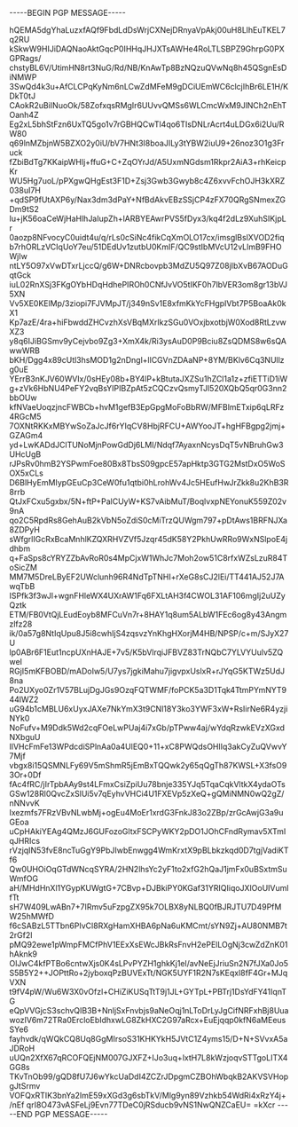 -----BEGIN PGP MESSAGE-----

hQEMA5dgYhaLuzxfAQf9FbdLdDsWrjCXNejDRnyaVpAkj00uH8LlhEuTKEL7q2RU
kSkwW9HIJiDAQNaoAktGqcP0IHHqJHJXTsAWHe4RoLTLSBPZ9GhrpG0PXGPRags/
chstyBL6V/UtimHN8rt3NuG/Rd/NB/KnAwTp8BzNQzuQVwNq8h45QSgnEsDiNMWP
3SwQd4k3u+AfCLCPqKyNm6nLCwZdMFeM9gDCiUEmWC6clcjIhBr6LE1H/KDkT0tJ
CAokR2uBiINuoOk/58ZofxqsRMgIr6UUvvQMSs6WLCmcWxM9JlNCh2nEhTOanh4Z
Eg2xL5bhStFzn6UxTQ5go1v7rGBHQCwTl4qo6TIsDNLrAcrt4uLDGx6i2Uu/RW80
q69lnMZbjnW5BZXO2y0iU/bV7HNt3I8boaJILy3tYBW2iuU9+26noz3O1g3Fruck
fZbiBdTg7KKaipWHlj+ffuG+C+ZqOYrJd/A5UxmNGdsm1Rkpr2AiA3+rhKeicpKr
WU5Hg7uoL/pPXgwQHgEst3F1D+Zsj3Gwb3Gwyb8c4Z6xvvFchOJH3kXRZ038uI7H
+qdSP9fUtAXP6y/Nax3dm3dPaY+NfBdAkvEBzSSjCP4zFX70QRgSNmexZGDm9tS2
Iu+jK56oaCeWjHaHlhJaIupZh+lARBYEAwrPVS5fDyx3/kq4f2dLz9XuhSIKjpLr
0aozp8NFvocyC0uidt4u/q/rLs0cSiNc4fikCqXmOLO17cx/imsglBslXVOD2fiq
b7rhORLzVCIqUoY7eu/51DEdUv1zutbU0KmIF/QC9stIbMVcU12vLlmB9FHOWjIw
ntLY5O97xVwDTxrLjccQ/g6W+DNRcbovpb3MdZU5Q97Z08jIbXvB67AODuGqtGck
iuL02RnXSj3FKgOYbHDqHdhePIROh0CNfJvVO5tIKF0h7lbVER3om8gr13bVJ5XN
Vv5XE0KElMp/3ziopi7FJVMpJT/j349nSv1E8xfmKkYcFHgpIVbt7P5BoaAk0kX1
Kp7azE/4ra+hiFbwddZHCvzhXsVBqMXrIkzSGu0VOxjbxotbjW0Xod8RtLzvwXZ3
y8q6IJiBGSmv9yCejvbo9Zg3+XmX4k/Ri3ysAuD0P9Bciu8ZsQDMS8w6sQAwwWRB
bKH/Dgg4x89cUtl3hsMOD1g2nDngl+llCGVnZDAaNP+8YM/BKlv6Cq3NUllzg0uE
YErrB3nKJV60WVIx/0sHEy08b+BY4lP+kBtutaJXZSu1hZCl1a1z+zfiETTiD1iW
g+zVk6HbNU4PeFY2vqBsYIPIBZpAt5zCQCzvQsmyTJl520XQbQ5qr0G3nn2bbOUw
kfNVaeUoqzjncFWBCb+hvM1gefB3EpGpgMoFoBbRW/MFBlmETxip6qLRFz4RGcM5
7OXNtRKKxMBYwSoZaJcJf6rYIqCV8HbjRFCU+AWYooJT+hgHFBgpg2jmj+GZAGm4
yd+LwKADdJClTUNoMjnPowGdDj6LMI/Ndqf7AyaxnNcysDqT5vNBruhGw3UHcUgB
rJPsRv0hmB2YSPwmFoe80Bx8TbsS09gpcE57apHktp3GTG2MstDxO5WoSOX5xCLs
D6BlHyEmMIypGEuCp3CeW0fu1qtbi0hLrohWv4Jc5HEufHwJrZkk8u2KhB3R8rrb
QtJxFCxu5gxbx/5N+ftP+PalCUyW+KS7vAibMuT/BoqlvxpNEYonuK559Z02v9nA
qo2C5RpdRs8GehAuB2kVbN5oZdiS0cMiTrzQUWgm797+pDtAws1BRFNJXa8ZDPyH
sWfgrlIGcRxBcaMnhlKZQXRHVZVf5Jzqr45dK58Y2PkhUwRRo9WxNSlpoE4jdhbm
q+FaSps8cYRYZZbAvRoR0s4MpCjxW1WhJc7Moh2ow51C8rfxWZsLzuR84ToSicZM
MM7M5DreLByEF2UWclunh96R4NdTpTNHI+rXeG8sCJ2lEi/TT441AJ52J7AwqTbB
ISPfk3f3wJl+wgnFHleWX4UXrAW1Fq6FXLtAH3f4CWOL31AF106mgIj2uUZyQztk
ETM/FB0VtQjLEudEoyb8MFCuVn7r+8HAY1q8um5ALbW1FEc6og8y43Angmzlfz28
ik/0a57g8NtIqUpu8J5i8cwhIjS4zqsvzYnKhgHXorjM4HB/NPSP/c+m/SJyX27U
lp0ABr6F1Eut1ncpUXnHAJE+7v5/K5bVlrqiJFBVZ83TrNQbC7YLVYUulv5ZQweI
RGjI5mKFBOBD/mADoIw5/U7ys7jgkiMahu7jigvpxUslxR+rJYqG5KTWz5UdJ8na
Po2UXyo0Zr1V57BLujDgJGs9OzqFQTWMF/foPCK5a3D1Tqk4TtmPYmNYT944lWZ2
uG94b1cMBLU6xUyxJAXe7NkYmX3t9CNl18Y3ko3YWF3xW+RsIirNe6R4yzjiNYk0
NoFufv+M9Ddk5Wd2cqFOeLwPUaj4i7xGb/pTPww4aj/wYdqRzwkEVzXGxdNXbguU
IlVHcFmFe13WPdcdiSPlnAa0a4UlEQ0+11+xC8PWQdsOHlIq3akCyZuQVwvY7Mjf
vbgx8i15QSMNLFy69V5mShmR5jEmBxTQQwk2y65qQgTh87KWSL+X3fsO93Or+0Df
fAc4fRC/jIrTpbAAy9st4LFmxCsiZpiUu78bnje335YJq5TqaCqkVltkX4ydaOTs
GSw128Rl0QvcZxSlUi5v7qEyhvVHCi4U1FXEVp5zXeQ+gQMiNMN0wQ2gZ/nNNvvK
Ixezmfs7FRzVBvNLwbMj+ogEu4MoEr1xrdG3FnkJ83o2ZBp/zrGcAwjG3a9uGEoa
uCpHAkiYEAg4QMzJ6GUFozoGltxFSCPyWKY2pDO1JOhCFndRymav5XTmIqJHRIcs
rVzjqIN53fvE8ncTuGgY9PbJIwbEnwgg4WmKrxtX9pBLbkzkqd0D7tgjVadiKTf6
Qw0UHOiOqGTdWNcqSYRA/2HN2lhsYc2yF1to2xfG2hQaJ1jmFx0uBSxtmSuWmfOG
aH/MHdHnXl1YGypKUWgtG+7CBvp+DJBkiPY0KGaf31YRIQIiqoJXlOoUIVumlfTt
sH7W409LwABn7+7IRmv5uFzpgZX95k7OLBX8yNLBQ0fBJRJTU7D49PfMW25hMWfD
f6cSABzL5TTbn6PIvCl8RXgHamXHBA6pNa6uKMCmt/sYN9Zj+AU80NMB7t2rGf2l
pMQ92ewe1pWmpFMCfPhV1EExXsEWcJBkRsFnvH2ePElLOgNj3cwZdZnK01hAknk9
OlJwC4kfPTBo6cntwXjs0K4sLPvPYZH1ghkKj1el/avNeEjJriuSn2N7fJXa0Jo5
S5B5Y2++JOPttRo+2jyboxqPzBUVExTt/NGK5UYF1R2N7sKEqxl8fF4Gr+MJqVXN
t9fV4pW/Wu6W3X0vOfzl+CHiZiKUSqTtT9j1JL+GYTpL+PBTrj1DsYdFY41IqnTG
eQpVVGjcS3schvQIB3B+NnljSxFnvbjs9aNeOqj1nLToDrLyJgCifNRFxhBj8Uua
wozIV6m72TRa0ErcloEbIdhxwLG8ZkHXC2G97aRcx+EuEjqqp0kfN6aMEeusSYe6
fayhvdk/qWQkCQ8Uq8GgMIrsoS31KHKYkH5JVtC1Z4yms15/D+N+SVvxA5aJDRoH
uUQn2XfX67qRCOFQEjNM007GJXFZ+IJo3uq+lxtH7L8kWzjoqvSTTgoLITX4GG8s
TKvTnOb99/gQD8fU7J6wYkcUaDdI4ZCZrJDpgmCZBOhWbqkB2AKVSVHopgJtSrmv
VOFQxRTIK3bnYa2ImE59xXGd3g6sbTkV/Mlg9yn89Vzhkb54WdRi4xRzY4j+/nEf
qrI8O473vASFeLj9Evn77TDeC0jRSducb9vNS1NwQNZCaEU=
=kXcr
-----END PGP MESSAGE-----
